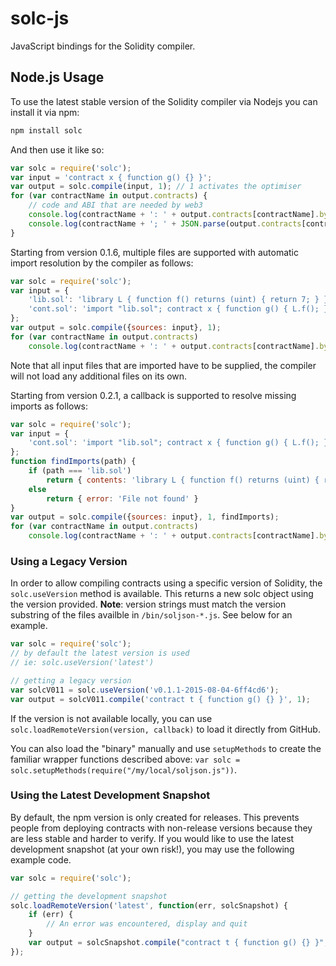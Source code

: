 # solc-js
JavaScript bindings for the Solidity compiler.

## Node.js Usage

To use the latest stable version of the Solidity compiler via Nodejs you can install it via npm:

```bash
npm install solc
```

And then use it like so:

```javascript
var solc = require('solc');
var input = 'contract x { function g() {} }';
var output = solc.compile(input, 1); // 1 activates the optimiser
for (var contractName in output.contracts) {
	// code and ABI that are needed by web3
	console.log(contractName + ': ' + output.contracts[contractName].bytecode);
	console.log(contractName + '; ' + JSON.parse(output.contracts[contractName].interface));
}
```

Starting from version 0.1.6, multiple files are supported with automatic import resolution by the compiler as follows:

```javascript
var solc = require('solc');
var input = {
	'lib.sol': 'library L { function f() returns (uint) { return 7; } }',
	'cont.sol': 'import "lib.sol"; contract x { function g() { L.f(); } }'
};
var output = solc.compile({sources: input}, 1);
for (var contractName in output.contracts)
	console.log(contractName + ': ' + output.contracts[contractName].bytecode);
```

Note that all input files that are imported have to be supplied, the compiler will not load any additional files on its own.

Starting from version 0.2.1, a callback is supported to resolve missing imports as follows:

```javascript
var solc = require('solc');
var input = {
	'cont.sol': 'import "lib.sol"; contract x { function g() { L.f(); } }'
};
function findImports(path) {
	if (path === 'lib.sol')
		return { contents: 'library L { function f() returns (uint) { return 7; } }' }
	else
		return { error: 'File not found' }
}
var output = solc.compile({sources: input}, 1, findImports);
for (var contractName in output.contracts)
	console.log(contractName + ': ' + output.contracts[contractName].bytecode);
```


### Using a Legacy Version

In order to allow compiling contracts using a specific version of Solidity, the `solc.useVersion` method is available. This returns a new solc object using the version provided. **Note**: version strings must match the version substring of the files availble in `/bin/soljson-*.js`. See below for an example.

```javascript
var solc = require('solc');
// by default the latest version is used
// ie: solc.useVersion('latest')

// getting a legacy version
var solcV011 = solc.useVersion('v0.1.1-2015-08-04-6ff4cd6');
var output = solcV011.compile('contract t { function g() {} }', 1);
```

If the version is not available locally, you can use `solc.loadRemoteVersion(version, callback)` to load it directly from GitHub.

You can also load the "binary" manually and use `setupMethods` to create the familiar wrapper functions described above:
`var solc = solc.setupMethods(require("/my/local/soljson.js"))`.

### Using the Latest Development Snapshot

By default, the npm version is only created for releases. This prevents people from deploying contracts with non-release versions because they are less stable and harder to verify. If you would like to use the latest development snapshot (at your own risk!), you may use the following example code.

```javascript
var solc = require('solc');

// getting the development snapshot
solc.loadRemoteVersion('latest', function(err, solcSnapshot) {
	if (err) {
		// An error was encountered, display and quit
	}
	var output = solcSnapshot.compile("contract t { function g() {} }", 1);
});
```
